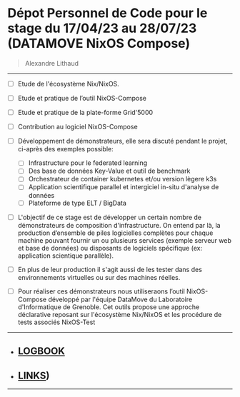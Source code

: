 # Dépot Personnel de Code pour le stage du 17/04/23 au 28/07/23 (DATAMOVE NixOS Compose)

> Alexandre Lithaud

---

- [ ] Etude de l'écosystème Nix/NixOS.
- [ ] Etude et pratique de l’outil NixOS-Compose 
- [ ] Etude et pratique de la plate-forme Grid'5000
- [ ] Contribution au logiciel NixOS-Compose 
- [ ] Développement de démonstrateurs, elle sera discuté pendant le projet, ci-après des exemples
possible: 
  - [ ] Infrastructure pour le federated learning 
  - [ ] Des base de données Key-Value et outil de benchmark
  - [ ] Orchestrateur de container kubernetes et/ou
version lègere k3s 
  -  [ ] Application scientifique parallel et intergiciel in-situ
d'analyse de données 
  - [ ] Plateforme de type ELT / BigData
- [ ] L'objectif de ce stage est de développer un certain nombre de démonstrateurs de composition d'infrastructure. On entend par là, la production d’ensemble de piles logicielles complètes pour chaque machine pouvant fournir un ou plusieurs services (exemple serveur web et base de données) ou disposants de logiciels spécifique (ex: application scientique parallèle). 
- [ ] En plus de leur production il s'agit aussi de les tester dans des environnements virtuelles ou sur des machines
réelles. 
- [ ] Pour réaliser ces démonstrateurs nous utiliseraons l’outil NixOS-Compose développé par l'équipe DataMove du Laboratoire
d'Informatique de Grenoble. Cet outils propose une approche déclarative
reposant sur l'écosystème Nix/NixOS et les procédure de tests associés
NixOS-Test




---

- ## [LOGBOOK](./LOGBOOK.md)
- ## [LINKS](./LINK.md))

---
